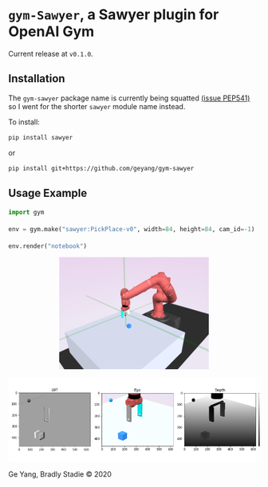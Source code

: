 # `gym-Sawyer`, a Sawyer plugin for OpenAI Gym

Current release at `v0.1.0`.

## Installation

The `gym-sawyer` package name is currently being squatted [(issue PEP541)](https://github.com/pypa/pypi-support/issues/423) so I went for the shorter `sawyer` module name instead.

To install:
```bash
pip install sawyer
```
or
```bash
pip install git+https://github.com/geyang/gym-sawyer
```

## Usage Example

```python
import gym

env = gym.make("sawyer:PickPlace-v0", width=84, height=84, cam_id=-1)

env.render("notebook")
```

<p align="center">
<img width="300px" src="figures/PickPlace-v0-human.png"/>
</p>

![figures/PickPlace-v0.png](figures/PickPlace-v0.png)

Ge Yang, Bradly Stadie © 2020
